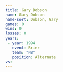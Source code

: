 ```yaml
---
title: Gary Dobson
name: Gary Dobson
name-sort: Dobson, Gary
games: 0
wins: 0
losses: 0
years:
 - year: 1994
   event: Brier
   team: "NB"
   position: Alternate
vs:
---
```

